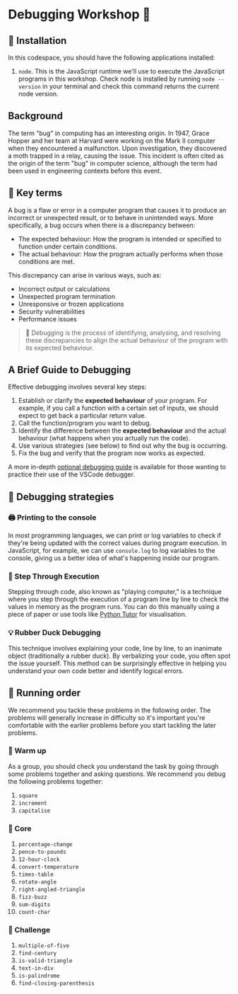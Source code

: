 # Debugging Workshop 🐛

## 🧰 Installation

In this codespace, you should have the following applications installed:

1. `node`. This is the JavaScript runtime we'll use to execute the JavaScript programs in this workshop. Check node is installed by running `node --version` in your terminal and check this command returns the current node version.

## Background

The term "bug" in computing has an interesting origin. In 1947, Grace Hopper and her team at Harvard were working on the Mark II computer when they encountered a malfunction. Upon investigation, they discovered a moth trapped in a relay, causing the issue. This incident is often cited as the origin of the term "bug" in computer science, although the term had been used in engineering contexts before this event.

## 📖 Key terms

A bug is a flaw or error in a computer program that causes it to produce an incorrect or unexpected result, or to behave in unintended ways. More specifically, a bug occurs when there is a discrepancy between:

- The expected behaviour: How the program is intended or specified to function under certain conditions.
- The actual behaviour: How the program actually performs when those conditions are met.

This discrepancy can arise in various ways, such as:

- Incorrect output or calculations
- Unexpected program termination
- Unresponsive or frozen applications
- Security vulnerabilities
- Performance issues

> 🔑 Debugging is the process of identifying, analysing, and resolving these discrepancies to align the actual behaviour of the program with its expected behaviour.

## A Brief Guide to Debugging

Effective debugging involves several key steps:

1. Establish or clarify the **expected behaviour** of your program.
   For example, if you call a function with a certain set of inputs, we should expect to get back a particular return value.
2. Call the function/program you want to debug.
3. Identify the difference between the **expected behaviour** and the actual behaviour (what happens when you actually run the code).
4. Use various strategies (see below) to find out why the bug is occurring.
5. Fix the bug and verify that the program now works as expected.

A more in-depth [optional debugging guide](./debugging-guide.md) is available for those wanting to practice their use of the VSCode debugger.

## 🧭 Debugging strategies

### 🖨️ Printing to the console

In most programming languages, we can print or log variables to check if they're being updated with the correct values during program execution. In JavaScript, for example, we can use `console.log` to log variables to the console, giving us a better idea of what's happening inside our program.

### 👣 Step Through Execution

Stepping through code, also known as "playing computer," is a technique where you step through the execution of a program line by line to check the values in memory as the program runs. You can do this manually using a piece of paper or use tools like [Python Tutor](https://pythontutor.com/visualize.html#mode=edit) for visualisation.

### 💡 Rubber Duck Debugging

This technique involves explaining your code, line by line, to an inanimate object (traditionally a rubber duck). By verbalizing your code, you often spot the issue yourself. This method can be surprisingly effective in helping you understand your own code better and identify logical errors.

## 🎢 Running order

We recommend you tackle these problems in the following order. The problems will generally increase in difficulty so it's important you're comfortable with the earlier problems before you start tackling the later problems.

### 🍵 Warm up

As a group, you should check you understand the task by going through some problems together and asking questions. We recommend you debug the following problems together:

1. `square`
1. `increment`
1. `capitalise`

### 🍎 Core

1. `percentage-change`
1. `pence-to-pounds`
1. `12-hour-clock`
1. `convert-temperature`
1. `times-table`
1. `rotate-angle`
1. `right-angled-triangle`
1. `fizz-buzz`
1. `sum-digits`
1. `count-char`

### 🧠 Challenge

1. `multiple-of-five`
1. `find-century`
1. `is-valid-triangle`
1. `text-in-div`
1. `is-palindrome`
1. `find-closing-parenthesis`
